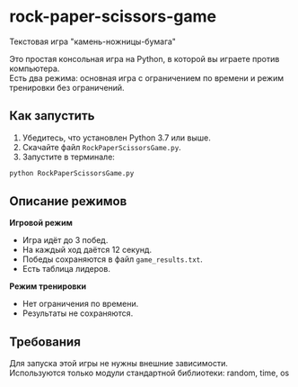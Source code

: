 # rock-paper-scissors-game
Текстовая игра "камень-ножницы-бумага"

Это простая консольная игра на Python, в которой вы играете против компьютера.  
Есть два режима: основная игра с ограничением по времени и режим тренировки без ограничений.

## Как запустить

1. Убедитесь, что установлен Python 3.7 или выше.
2. Скачайте файл `RockPaperScissorsGame.py`.
3. Запустите в терминале:

```bash
python RockPaperScissorsGame.py
```

## Описание режимов

**Игровой режим**  
- Игра идёт до 3 побед.
- На каждый ход даётся 12 секунд.
- Победы сохраняются в файл `game_results.txt`.
- Есть таблица лидеров.

**Режим тренировки**  
- Нет ограничения по времени.
- Результаты не сохраняются.

## Требования 

Для запуска этой игры не нужны внешние зависимости.  
Используются только модули стандартной библиотеки:
random, time, os
